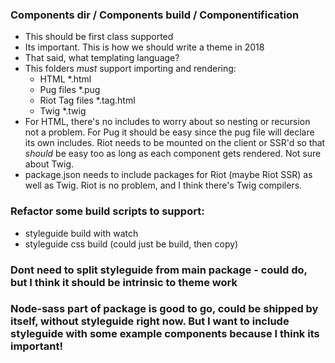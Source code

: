  ### Components dir / Components build / Componentification
  - This should be first class supported
  - Its important. This is how we should write a theme in 2018
  - That said, what templating language?
  - This folders *must* support importing and rendering: 
    - HTML *.html
    - Pug files *.pug
    - Riot Tag files *.tag.html
    - Twig *.twig
  - For HTML, there's no includes to worry about so nesting or recursion not a problem.  For Pug it should be easy since the pug file will declare its own includes. Riot needs to be mounted on the client or SSR'd so that *should* be easy too as long as each component gets rendered. Not sure about Twig.
  - package.json needs to include packages for Riot (maybe Riot SSR) as well as Twig.  Riot is no problem, and I think there's Twig compilers.

 ### Refactor some build scripts to support:
  - styleguide build with watch
  - styleguide css build (could just be build, then copy)

 ### Dont need to split styleguide from main package - could do, but I think it should be intrinsic to theme work

 ### Node-sass part of package is good to go, could be shipped by itself, without styleguide right now. But I want to include styleguide with some example components because I think its important!
